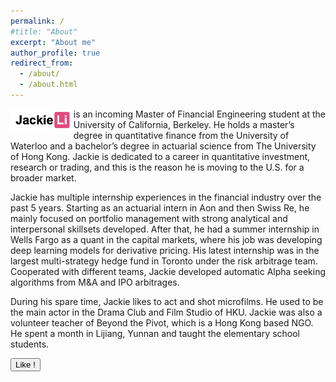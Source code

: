 ```yaml
---
permalink: /
#title: "About"
excerpt: "About me"
author_profile: true
redirect_from:
  - /about/
  - /about.html
---
```


<img src="../images/logobyLilia.png" alt="Logo designed by Lilia" style="width: 20%; float: left"> is an incoming Master of Financial Engineering student at the University of California, Berkeley. He holds a master’s degree in quantitative finance from the University of Waterloo and a bachelor’s degree in actuarial science from The University of Hong Kong. Jackie is dedicated to a career in quantitative investment, research or trading, and this is the reason he is moving to the U.S. for a broader market.

Jackie has multiple internship experiences in the financial industry over the past 5 years. Starting as an actuarial intern in Aon and then Swiss Re, he mainly focused on portfolio management with strong analytical and interpersonal skillsets developed. After that, he had a summer internship in Wells Fargo as a quant in the capital markets, where his job was developing deep learning models for derivative pricing. His latest internship was in the largest multi-strategy hedge fund in Toronto under the risk arbitrage team. Cooperated with different teams, Jackie developed automatic Alpha seeking algorithms from M&A and IPO arbitrages.

During his spare time, Jackie likes to act and shot microfilms. He used to be the main actor in the Drama Club and Film Studio of HKU. Jackie was also a volunteer teacher of Beyond the Pivot, which is a Hong Kong based NGO. He spent a month in Lijiang, Yunnan and taught the elementary school students.

<html>
<head>
<script>
function clickCounter() {
  if (typeof(Storage) !== "undefined") {
    if (localStorage.clickcount) {
      localStorage.clickcount = Number(localStorage.clickcount)+1;
    } else {
      localStorage.clickcount = 1;
    }
    document.getElementById("result").innerHTML = "Jackie is liked " + localStorage.clickcount + " time(s).";
  } else {
    document.getElementById("result").innerHTML = "Sorry, your browser does not support web storage...";
  }
}
</script>
</head>
<body>

<p><button onclick="clickCounter()" type="button">Like !</button></p>
<div id="result"></div>

</body>
</html>
